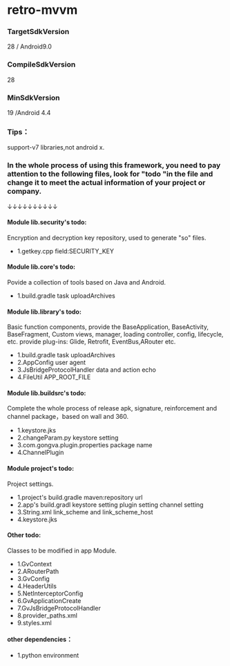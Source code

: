 # retro-mvvm

### TargetSdkVersion 

28 / Android9.0

### CompileSdkVersion

28

### MinSdkVersion

19 /Android 4.4

### Tips：

support-v7 libraries,not android x.



### In the whole process of using this framework, you need to pay attention to the following files, look for "todo "in the file and change it to meet the actual information of your project or company.

↓↓↓↓↓↓↓↓↓↓



#### Module lib.security's todo:

Encryption and decryption key repository, used to generate "so" files.

- 1.getkey.cpp
  field:SECURITY_KEY

#### Module lib.core's todo:

Povide a collection of tools based on Java and Android.

- 1.build.gradle
  task uploadArchives

#### Module lib.library's todo:

Basic function components, provide the BaseApplication, BaseActivity, BaseFragment, Custom views, manager, loading controller, config, lifecycle, etc. provide plug-ins: Glide, Retrofit, EventBus,ARouter etc.

- 1.build.gradle
  task uploadArchives
- 2.AppConfig
  user agent
- 3.JsBridgeProtocolHandler
  data and action echo
- 4.FileUtil
  APP_ROOT_FILE

#### Module lib.buildsrc's todo:

Complete the whole process of release apk, signature, reinforcement and channel package，based on wall and 360.

- 1.keystore.jks
- 2.changeParam.py
  keystore setting
- 3.com.gongva.plugin.properties
  package name
- 4.ChannelPlugin

#### Module project's todo:

Project settings.

- 1.project's build.gradle
  maven:repository url
- 2.app's build.gradl
  keystore setting
  plugin setting
  channel setting
- 3.String.xml
  link_scheme and link_scheme_host
- 4.keystore.jks

#### Other todo:

Classes to be modified in app Module.

- 1.GvContext
- 2.ARouterPath
- 3.GvConfig
- 4.HeaderUtils
- 5.NetInterceptorConfig
- 6.GvApplicationCreate
- 7.GvJsBridgeProtocolHandler
- 8.provider_paths.xml
- 9.styles.xml

#### other dependencies：

- 1.python environment